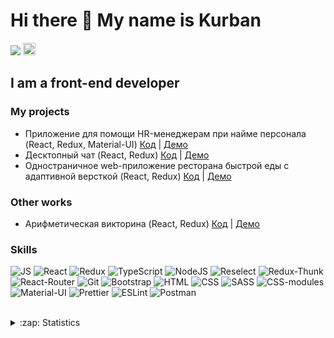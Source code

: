 # <b>Hi there 👋 My name is Kurban</b> 

![](https://komarev.com/ghpvc/?username=kurban-b) <img  height='20px' src='https://www.codewars.com/users/Kurban95/badges/micro'>

## I am a front-end developer 

### My projects

* Приложение для помощи HR-менеджерам при найме персонала (React, Redux, Material-UI) <a href='https://github.com/kurban-b/recruit-app'>Код</a> | <a href='https://whispering-sierra-58363.herokuapp.com'>Демо</a>
* Десктопный чат (React, Redux) <a href='https://github.com/kurban-b/react-chat'>Код</a> | <a href='https://react-chat-desk.herokuapp.com/'>Демо</a>
* Одностраничное web-приложение ресторана быстрой еды с адаптивной версткой (React, Redux) <a href='https://github.com/kurban-b/delivery-food-app'>Код</a> | <a href='https://delivery-foood-app.herokuapp.com/'>Демо</a>

### Other works

* Арифметическая викторина (React, Redux) <a href='https://github.com/kurban-b/math-tests-app'>Код</a> | <a href='https://math-tests-app.herokuapp.com/'>Демо</a>

### Skills 

![JS](https://img.shields.io/badge/JavaScript-red?style=for-the-badge&logo=javaScript)
![React](https://img.shields.io/badge/React-grey?style=for-the-badge&logo=react)
![Redux](https://img.shields.io/badge/Redux-blue?style=for-the-badge&logo=redux)
![TypeScript](https://img.shields.io/badge/TypeScript-yellow?style=for-the-badge&logo=typeScript)
![NodeJS](https://img.shields.io/badge/NodeJS-green?style=for-the-badge&logo=node.JS)
![Reselect](https://img.shields.io/badge/Reselect-red?style=for-the-badge&logo=reselect)
![Redux-Thunk](https://img.shields.io/badge/Redux--Thunk-blue?style=for-the-badge&logo=redux-thunk)
![React-Router](https://img.shields.io/badge/React_Router-yellow?style=for-the-badge&logo=react-router)
![Git](https://img.shields.io/badge/Git-grey?style=for-the-badge&logo=git)
![Bootstrap](https://img.shields.io/badge/Bootstrap-green?style=for-the-badge&logo=Bootstrap)
![HTML](https://img.shields.io/badge/HTML5-grey?style=for-the-badge&logo=HTML5)
![CSS](https://img.shields.io/badge/CSS-yellow?style=for-the-badge&logo=css3)
![SASS](https://img.shields.io/badge/SASS-pink?style=for-the-badge&logo=sass)
![CSS-modules](https://img.shields.io/badge/CSS-modules-grey?style=for-the-badge&logo=css-modules)
![Material-UI](https://img.shields.io/badge/Material_UI-blue?style=for-the-badge&logo=material-ui)
![Prettier](https://img.shields.io/badge/Prettier-grey?style=for-the-badge&logo=prettier)
![ESLint](https://img.shields.io/badge/ESLint-blue?style=for-the-badge&logo=eslint)
![Postman](https://img.shields.io/badge/Postman-grey?style=for-the-badge&logo=postman)

<br>

<details>
    <summary>:zap: Statistics</summary>
    <br/>
    <img width='450px' src='https://github-readme-stats.vercel.app/api?username=kurban-b&show_icons=true' />
    <br/>
    <img width='450px' src='https://github-readme-stats.vercel.app/api/top-langs/?username=kurban-b&layout=compact' />
</details>
